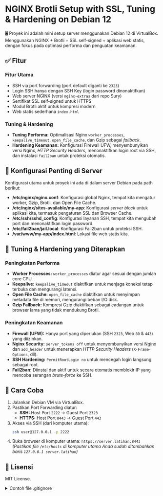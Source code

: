# NGINX Brotli Setup with SSL, Tuning & Hardening on Debian 12

🖥️ Proyek ini adalah mini setup server menggunakan Debian 12 di VirtualBox.
Menggunakan NGINX + Brotli + SSL self-signed + aplikasi web statis, dengan fokus pada optimasi performa dan penguatan keamanan.

## ✅ Fitur

### Fitur Utama
- SSH via port forwarding (port default diganti ke `2323`)
- Login SSH hanya dengan SSH Key (login password dinonaktifkan)
- Web server NGINX (versi `nginx-extras` dari repo Sury)
- Sertifikat SSL self-signed untuk HTTPS
- Modul Brotli aktif untuk kompresi modern
- Web statis sederhana `index.html`

### Tuning & Hardening
- **Tuning Performa:** Optimalisasi Nginx `worker_processes`, `keepalive_timeout`, `open_file_cache`, dan Gzip sebagai *fallback*.
- **Hardening Keamanan:** Konfigurasi Firewall UFW, menyembunyikan versi Nginx, *HTTP Security Headers*, menonaktifkan login root via SSH, dan instalasi `fail2ban` untuk proteksi otomatis.

## 📄 Konfigurasi Penting di Server

Konfigurasi utama untuk proyek ini ada di dalam server Debian pada path berikut:

- **/etc/nginx/nginx.conf**: Konfigurasi global Nginx, tempat kita mengatur worker, Gzip, Brotli, dan Open File Cache.
- **/etc/nginx/sites-available/my-app**: Konfigurasi *server block* untuk aplikasi kita, termasuk pengaturan SSL dan Browser Cache.
- **/etc/ssh/sshd_config**: Konfigurasi layanan SSH, tempat kita mengubah port dan menonaktifkan login password.
- **/etc/fail2ban/jail.local**: Konfigurasi Fail2ban untuk proteksi SSH.
- **/var/www/my-app/index.html**: Lokasi file web statis kita.

## 🔧 Tuning & Hardening yang Diterapkan

### Peningkatan Performa
- **Worker Processes:** `worker_processes` diatur agar sesuai dengan jumlah core CPU.
- **Keepalive:** `keepalive_timeout` diaktifkan untuk menjaga koneksi tetap terbuka dan mengurangi latensi.
- **Open File Cache:** `open_file_cache` diaktifkan untuk menyimpan metadata file di memori, mengurangi beban I/O disk.
- **Gzip Fallback:** Kompresi Gzip diaktifkan sebagai cadangan untuk browser lama yang tidak mendukung Brotli.

### Peningkatan Keamanan
- **Firewall (UFW):** Hanya port yang diperlukan (SSH `2323`, Web `80` & `443`) yang diizinkan.
- **Nginx Security:** `server_tokens off` untuk menyembunyikan versi Nginx dan `add_header` untuk menerapkan *HTTP Security Headers* (`X-Frame-Options`, dll).
- **SSH Hardening:** `PermitRootLogin no` untuk mencegah login langsung sebagai root.
- **Fail2ban:** Diinstal dan aktif untuk secara otomatis memblokir IP yang mencoba serangan *brute-force* ke SSH.


## 🚀 Cara Coba

1.  Jalankan Debian VM via VirtualBox.
2.  Pastikan Port Forwarding diatur:
    - **SSH:** Host Port `2222` → Guest Port `2323`
    - **HTTPS:** Host Port `8443` → Guest Port `443`
3.  Akses via SSH (dari komputer utama):
    ```bash
    ssh user@127.0.0.1 -p 2222
    ```
4.  Buka browser di komputer utama:
    `https://server.latihan:8443`
    *(Pastikan file `/etc/hosts` di komputer utama Anda sudah ditambahkan baris `127.0.0.1 server.latihan`)*

## 📜 Lisensi
MIT License.

<details>
<summary>Contoh file .gitignore</summary>


Proteksi Otomatis dengan Fail2ban

Untuk melindungi server dari serangan brute-force, fail2ban dikonfigurasi dengan beberapa "penjara" (jail) yang memantau file log dan memblokir alamat IP yang mencurigakan.

1. Proteksi SSH [sshd]

Ini adalah pengaman utama untuk layanan SSH. Jail ini memantau log otentikasi dan akan memblokir IP yang berulang kali gagal saat mencoba login.

    File Konfigurasi: /etc/fail2ban/jail.local

    Isi Konfigurasi:
    Ini, TOML

    [sshd]
    enabled = true
    backend = systemd
    port    = ssh

2. Proteksi Otentikasi Web [nginx-http-auth]

Meskipun saat ini tidak ada halaman yang diproteksi password, jail ini diaktifkan sebagai lapisan keamanan tambahan untuk memblokir percobaan brute-force pada halaman login atau direktori terproteksi di masa depan.

    File Konfigurasi: /etc/fail2ban/jail.local

    Isi Konfigurasi:
    Ini, TOML

    [nginx-http-auth]
    enabled = true
    port    = http,https

3. Proteksi Scanning Halaman [nginx-404] (Filter Kustom)

Filter bawaan terkadang tidak cocok untuk mendeteksi eror 404 Not Found. Oleh karena itu, dibuat filter dan jail kustom untuk memblokir IP yang terlalu sering melakukan scanning halaman yang tidak ada.

    File Filter: /etc/fail2ban/filter.d/nginx-404.conf

    Isi Filter:
    Ini, TOML

[Definition]
failregex = ^<HOST> .* "GET .* HTTP/1\.." 404

File Konfigurasi Jail: /etc/fail2ban/jail.local

Isi Konfigurasi Jail:
Ini, TOML

[nginx-404]
enabled  = true
port     = http,https
filter   = nginx-404
logpath  = /var/log/nginx/access.log
maxretry = 5

###Maybe Last

